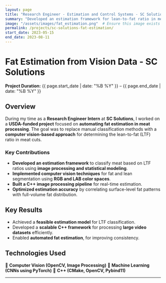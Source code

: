 ```yaml
---
layout: page
title: "Research Engineer - Estimation and Control Systems - SC Solutions"
summary: "Developed an estimation framework for lean-to-fat ratio in meat using computer vision and nonlinear filtering techniques."
image: "/assets/images/fat_estimation.png"  # Ensure this image exists or remove this line
permalink: /projects/sc-solutions-fat-estimation/
start_date: 2023-05-15
end_date: 2023-08-11
---
```


# Fat Estimation from Vision Data - SC Solutions
**Project Duration:** {{ page.start_date | date: "%B %Y" }} – {{ page.end_date | date: "%B %Y" }}

## Overview
During my time as a **Research Engineer Intern** at **SC Solutions**, I worked on a **USDA-funded project** focused on **automating fat estimation in meat processing**. The goal was to replace manual classification methods with a **computer vision-based approach** for determining the lean-to-fat (LTF) ratio in meat cuts.

### **Key Contributions**
- **Developed an estimation framework** to classify meat based on LTF ratios using **image processing and statistical modeling**.
- **Implemented computer vision techniques** for fat and lean segmentation using **RGB and LAB color spaces**.
- **Built a C++ image processing pipeline** for real-time estimation.
- **Optimized estimation accuracy** by correlating surface-level fat patterns with full-volume fat distribution.

## Key Results
- Achieved a **feasible estimation model** for LTF classification.
- Developed a **scalable C++ framework** for processing **large video datasets** efficiently.
- Enabled **automated fat estimation**, for improving consistency.


## Technologies Used
🔹 **Computer Vision (OpenCV, Image Processing)**
🔹 **Machine Learning (CNNs using PyTorch)**
🔹 **C++ (CMake, OpenCV, Pybind11)**

---
